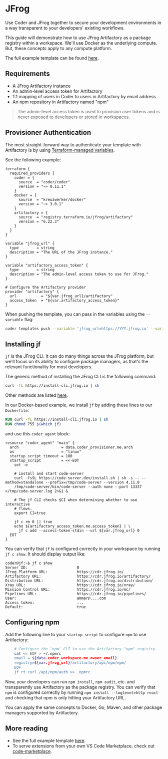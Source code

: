 # JFrog

Use Coder and JFrog together to secure your development environments in a way
transparent to your developers' existing workflows.

This guide will demonstrate how to use JFrog Artifactory as a package registry
within a workspace. We'll use Docker as the underlying compute. But, these concepts apply to any compute platform.

The full example template can be found [here](https://github.com/coder/coder/tree/main/examples/jfrog-docker).

## Requirements

- A JFrog Artifactory instance
- An admin-level access token for Artifactory
- 1:1 mapping of users in Coder to users in Artifactory by email address
- An npm repository in Artifactory named "npm"

<blockquote class="info">
The admin-level access token is used to provision user tokens and is never exposed to
developers or stored in workspaces.
</blockquote>

## Provisioner Authentication

The most straight-forward way to authenticate your template with Artifactory is
by using
[Terraform-managed variables](https://coder.com/docs/v2/latest/templates/parameters#terraform-template-wide-variables).

See the following example:

```hcl
terraform {
  required_providers {
    coder = {
      source  = "coder/coder"
      version = "~> 0.11.1"
    }
    docker = {
      source  = "kreuzwerker/docker"
      version = "~> 3.0.1"
    }
    artifactory = {
      source  = "registry.terraform.io/jfrog/artifactory"
      version = "6.22.3"
    }
  }
}

variable "jfrog_url" {
  type        = string
  description = "The URL of the JFrog instance."
}

variable "artifactory_access_token" {
  type        = string
  description = "The admin-level access token to use for JFrog."
}

# Configure the Artifactory provider
provider "artifactory" {
  url           = "${var.jfrog_url}/artifactory"
  access_token  = "${var.artifactory_access_token}"
}
```

When pushing the template, you can pass in the variables using the `--variable` flag:

```sh
coder templates push --variable 'jfrog_url=https://YYY.jfrog.io' --variable 'artifactory_access_token=XXX'
```

## Installing jf

`jf` is the JFrog CLI. It can do many things across the JFrog platform, but
we'll focus on its ability to configure package managers, as that's the relevant
functionality for most developers.

The generic method of installing the JFrog CLI is the following command:

```sh
curl -fL https://install-cli.jfrog.io | sh
```

Other methods are listed [here](https://jfrog.com/help/r/jfrog-cli/download-and-installation).

In our Docker-based example, we install `jf` by adding these lines to our `Dockerfile`:

```Dockerfile
RUN curl -fL https://install-cli.jfrog.io | sh
RUN chmod 755 $(which jf)
```

and use this `coder_agent` block:

```hcl
resource "coder_agent" "main" {
  arch                   = data.coder_provisioner.me.arch
  os                     = "linux"
  startup_script_timeout = 180
  startup_script         = <<-EOT
    set -e

    # install and start code-server
    curl -fsSL https://code-server.dev/install.sh | sh -s -- --method=standalone --prefix=/tmp/code-server --version 4.11.0
    /tmp/code-server/bin/code-server --auth none --port 13337 >/tmp/code-server.log 2>&1 &

    # The jf CLI checks $CI when determining whether to use interactive
    # flows.
    export CI=true

    jf c rm 0 || true
    echo ${artifactory_access_token.me.access_token} | \
      jf c add --access-token-stdin --url ${var.jfrog_url} 0
  EOT
}
```

You can verify that `jf` is configured correctly in your workspace by
running `jf c show`. It should display output like:

```text
coder@jf:~$ jf c show
Server ID:                      0
JFrog Platform URL:             https://cdr.jfrog.io/
Artifactory URL:                https://cdr.jfrog.io/artifactory/
Distribution URL:               https://cdr.jfrog.io/distribution/
Xray URL:                       https://cdr.jfrog.io/xray/
Mission Control URL:            https://cdr.jfrog.io/mc/
Pipelines URL:                  https://cdr.jfrog.io/pipelines/
User:                           ammar@....com
Access token:                   ...
Default:                        true
```

## Configuring npm

Add the following line to your `startup_script` to configure `npm` to use
Artifactory:

```sh
    # Configure the `npm` CLI to use the Artifactory "npm" registry.
    cat << EOF > ~/.npmrc
    email = ${data.coder_workspace.me.owner_email}
    registry=${var.jfrog_url}/artifactory/api/npm/npm/
    EOF
    jf rt curl /api/npm/auth >> .npmrc
```

Now, your developers can run `npm install`, `npm audit`, etc. and transparently
use Artifactory as the package registry. You can verify that `npm` is configured
correctly by running `npm install --loglevel=http react` and checking that
npm is only hitting your Artifactory URL.

You can apply the same concepts to Docker, Go, Maven, and other package managers
supported by Artifactory.

## More reading

- See the full example template [here](https://github.com/coder/coder/tree/main/examples/jfrog-docker).
- To serve extensions from your own VS Code Marketplace, check out [code-marketplace](https://github.com/coder/code-marketplace#artifactory-storage).
